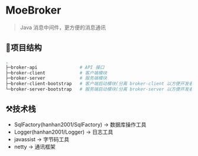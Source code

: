 # MoeBroker

> Java 消息中间件，更方便的消息通讯

## 🌳项目结构

```bash
.
├─broker-api				# API 接口
├─broker-client				# 客户端模块
├─broker-server				# 服务端模块
├─broker-client-bootstrap	# 客户端启动模块(分离 broker-client 以方便开发者自行实现其他功能)
└─broker-server-bootstrap	# 服务端启动模块(分离 broker-server 以方便开发者自行实现其他功能)
```

## ⚒️技术栈

- SqlFactory(hanhan2001/SqlFactory) -> 数据库操作工具
- Logger(hanhan2001/Logger) -> 日志工具
- javassist -> 字节码工具
- netty -> 通讯框架